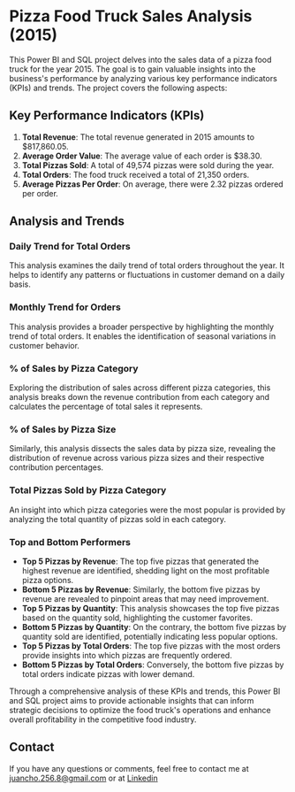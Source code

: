 # Pizza Food Truck Sales Analysis (2015)

This Power BI and SQL project delves into the sales data of a pizza food truck for the year 2015. The goal is to gain valuable insights into the business's performance by analyzing various key performance indicators (KPIs) and trends. The project covers the following aspects:

## Key Performance Indicators (KPIs)

1. **Total Revenue**: The total revenue generated in 2015 amounts to $817,860.05.
2. **Average Order Value**: The average value of each order is $38.30.
3. **Total Pizzas Sold**: A total of 49,574 pizzas were sold during the year.
4. **Total Orders**: The food truck received a total of 21,350 orders.
5. **Average Pizzas Per Order**: On average, there were 2.32 pizzas ordered per order.

## Analysis and Trends

### Daily Trend for Total Orders
This analysis examines the daily trend of total orders throughout the year. It helps to identify any patterns or fluctuations in customer demand on a daily basis.

### Monthly Trend for Orders
This analysis provides a broader perspective by highlighting the monthly trend of total orders. It enables the identification of seasonal variations in customer behavior.

### % of Sales by Pizza Category
Exploring the distribution of sales across different pizza categories, this analysis breaks down the revenue contribution from each category and calculates the percentage of total sales it represents.

### % of Sales by Pizza Size
Similarly, this analysis dissects the sales data by pizza size, revealing the distribution of revenue across various pizza sizes and their respective contribution percentages.

### Total Pizzas Sold by Pizza Category
An insight into which pizza categories were the most popular is provided by analyzing the total quantity of pizzas sold in each category.

### Top and Bottom Performers

- **Top 5 Pizzas by Revenue**: The top five pizzas that generated the highest revenue are identified, shedding light on the most profitable pizza options.
- **Bottom 5 Pizzas by Revenue**: Similarly, the bottom five pizzas by revenue are revealed to pinpoint areas that may need improvement.
- **Top 5 Pizzas by Quantity**: This analysis showcases the top five pizzas based on the quantity sold, highlighting the customer favorites.
- **Bottom 5 Pizzas by Quantity**: On the contrary, the bottom five pizzas by quantity sold are identified, potentially indicating less popular options.
- **Top 5 Pizzas by Total Orders**: The top five pizzas with the most orders provide insights into which pizzas are frequently ordered.
- **Bottom 5 Pizzas by Total Orders**: Conversely, the bottom five pizzas by total orders indicate pizzas with lower demand.

Through a comprehensive analysis of these KPIs and trends, this Power BI and SQL project aims to provide actionable insights that can inform strategic decisions to optimize the food truck's operations and enhance overall profitability in the competitive food industry.

## Contact
If you have any questions or comments, feel free to contact me at juancho.256.8@gmail.com or at [Linkedin](https://www.linkedin.com/in/juan-manuel-rossi-77b578264)
